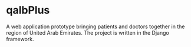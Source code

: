 # qalbPlus
A web application prototype bringing patients and doctors together in the region of United Arab Emirates. The project is written in the Django framework. 

